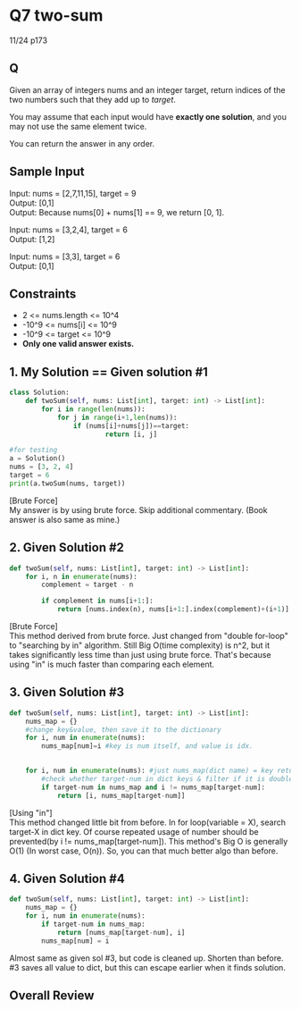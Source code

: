 # Q7 two-sum

11/24 p173

## Q
Given an array of integers nums and an integer target, return indices of the two numbers such that they add up to _target_.

You may assume that each input would have __exactly one solution__, and you may not use the same element twice.

You can return the answer in any order.

## Sample Input
Input: nums = [2,7,11,15], target = 9  
Output: [0,1]  
Output: Because nums[0] + nums[1] == 9, we return [0, 1].

Input: nums = [3,2,4], target = 6  
Output: [1,2]  

Input: nums = [3,3], target = 6  
Output: [0,1]  

## Constraints
- 2 <= nums.length <= 10^4
- -10^9 <= nums[i] <= 10^9
- -10^9 <= target <= 10^9
- __Only one valid answer exists.__

## 1. My Solution == Given solution #1
```py
class Solution:
    def twoSum(self, nums: List[int], target: int) -> List[int]:
        for i in range(len(nums)):
            for j in range(i+1,len(nums)):
                if (nums[i]+nums[j])==target:
                        return [i, j]

#for testing
a = Solution()
nums = [3, 2, 4]
target = 6
print(a.twoSum(nums, target))
```
[Brute Force]  
My answer is by using brute force. Skip additional commentary. (Book answer is also same as mine.)

## 2. Given Solution #2
```py
def twoSum(self, nums: List[int], target: int) -> List[int]:
    for i, n in enumerate(nums):
        complement = target - n

        if complement in nums[i+1:]:
            return [nums.index(n), nums[i+1:].index(complement)+(i+1)]
```

[Brute Force]  
This method derived from brute force. Just changed from "double for-loop" to "searching by in" algorithm. Still Big O(time complexity) is n^2, but it takes significantly less time than just using brute force. That's because using "in" is much faster than comparing each element.

## 3. Given Solution #3
```py
def twoSum(self, nums: List[int], target: int) -> List[int]:
    nums_map = {}
    #change key&value, then save it to the dictionary
    for i, num in enumerate(nums):
        nums_map[num]=i #key is num itself, and value is idx.

    
    for i, num in enumerate(nums): #just nums_map(dict name) = key returns.
        #check whether target-num in dict keys & filter if it is double-used (by checking "i")
        if target-num in nums_map and i != nums_map[target-num]:
            return [i, nums_map[target-num]]
```

[Using "in"]  
This method changed little bit from before. In for loop(variable = X), search target-X in dict key. Of course repeated usage of number should be prevented(by i != nums_map[target-num]). This method's Big O is generally O(1) (In worst case, O(n)). So, you can that much better algo than before.

## 4. Given Solution #4
```py
def twoSum(self, nums: List[int], target: int) -> List[int]:
    nums_map = {}
    for i, num in enumerate(nums):
        if target-num in nums_map:
            return [nums_map[target-num], i]
        nums_map[num] = i
```

Almost same as given sol #3, but code is cleaned up. Shorten than before. #3 saves all value to dict, but this can escape earlier when it finds solution.

## Overall Review



